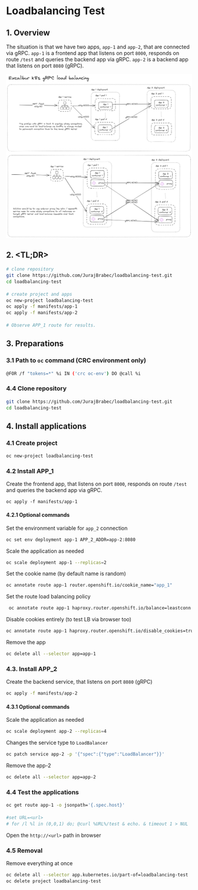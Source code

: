 # Loadbalancing Test

## 1. Overview

The situation is that we have two apps, `app-1` and `app-2`, that are connected via gRPC. `app-1` is a frontend app that listens on port `8000`, responds on route `/test` and queries the backend app via gRPC. `app-2` is a backend app that listens on port `8080` (gRPC).

![Loadbalancing Test](image.png)

## 2. <TL;DR>

```sh
# clone repository
git clone https://github.com/JurajBrabec/loadbalancing-test.git
cd loadbalancing-test

# create project and apps
oc new-project loadbalancing-test
oc apply -f manifests/app-1
oc apply -f manifests/app-2

# Observe APP_1 route for results.
```

## 3. Preparations

### 3.1 Path to `oc` command (CRC environment only)

```sh
@FOR /f "tokens=*" %i IN ('crc oc-env') DO @call %i
```

### 4.4 Clone repository

```sh
git clone https://github.com/JurajBrabec/loadbalancing-test.git
cd loadbalancing-test
```

## 4. Install applications

### 4.1 Create project

```sh
oc new-project loadbalancing-test
```

### 4.2 Install APP_1

Create the frontend app, that listens on port `8000`, responds on route `/test` and queries the backend app via gRPC.

```shell
oc apply -f manifests/app-1
```

#### 4.2.1 Optional commands

Set the environment variable for `app_2` connection

```sh
oc set env deployment app-1 APP_2_ADDR=app-2:8080
```

Scale the application as needed

```sh
oc scale deployment app-1 --replicas=2
```

Set the cookie name (by default name is random)

```sh
oc annotate route app-1 router.openshift.io/cookie_name="app_1"
```

Set the route load balancing policy

```sh
 oc annotate route app-1 haproxy.router.openshift.io/balance=leastconn
```

Disable cookies entirely (to test LB via browser too)

```sh
oc annotate route app-1 haproxy.router.openshift.io/disable_cookies=true
```

Remove the app

```sh
oc delete all --selector app=app-1
```

### 4.3. Install APP_2

Create the backend service, that listens on port `8080` (gRPC)

```sh
oc apply -f manifests/app-2
```

#### 4.3.1 Optional commands

Scale the application as needed

```sh
oc scale deployment app-2 --replicas=4
```

Changes the service type to `LoadBalancer`

```sh
oc patch service app-2 -p '{"spec":{"type":"LoadBalancer"}}'
```

Remove the app-2

```sh
oc delete all --selector app=app-2
```

### 4.4 Test the applications

```sh
oc get route app-1 -o jsonpath='{.spec.host}'

#set URL=<url>
# for /l %l in (0,0,1) do; @curl %URL%/test & echo. & timeout 1 > NUL
```

Open the `http://<url>` path in browser

### 4.5 Removal

Remove everything at once

```sh
oc delete all --selector app.kubernetes.io/part-of=loadbalancing-test
oc delete project loadbalancing-test
```
